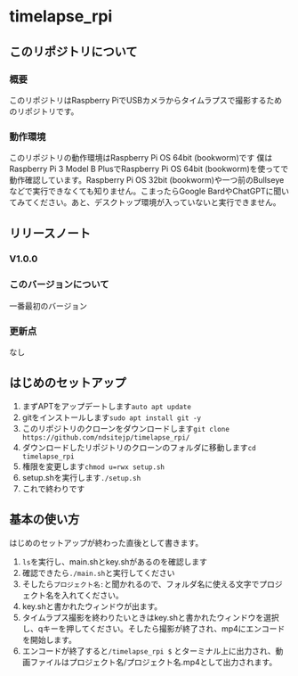 # timelapse_rpi
## このリポジトリについて
### 概要
このリポジトリはRaspberry PiでUSBカメラからタイムラプスで撮影するためのリポジトリです。
### 動作環境
このリポジトリの動作環境はRaspberry Pi OS 64bit (bookworm)です
僕はRaspberry Pi 3 Model B PlusでRaspberry Pi OS 64bit (bookworm)を使ってで動作確認しています。Raspberry Pi OS 32bit (bookworm)や一つ前のBullseyeなどで実行できなくても知りません。こまったらGoogle BardやChatGPTに聞いてみてください。あと、デスクトップ環境が入っていないと実行できません。
## リリースノート
### V1.0.0
### **このバージョンについて**
一番最初のバージョン
### **更新点**
なし
## はじめのセットアップ
1. まずAPTをアップデートします`auto apt update`
2. gitをインストールします`sudo apt install git -y`
3. このリポジトリのクローンをダウンロードします`git clone https://github.com/ndsitejp/timelapse_rpi/`
4. ダウンロードしたリポジトリのクローンのフォルダに移動します`cd timelapse_rpi`
5. 権限を変更します`chmod u=rwx setup.sh`
6. setup.shを実行します`./setup.sh`
7. これで終わりです
## 基本の使い方
はじめのセットアップが終わった直後として書きます。
1. `ls`を実行し、main.shとkey.shがあるのを確認します
2. 確認できたら`./main.sh`と実行してください
3. そしたら`プロジェクト名:`と聞かれるので、フォルダ名に使える文字でプロジェクト名を入れてください。
4. key.shと書かれたウィンドウが出ます。
5. タイムラプス撮影を終わりたいときはkey.shと書かれたウィンドウを選択し、qキーを押してください。そしたら撮影が終了され、mp4にエンコードを開始します。
6. エンコードが終了すると`/timelapse_rpi $` とターミナル上に出力され、動画ファイルはプロジェクト名/プロジェクト名.mp4として出力されます。
